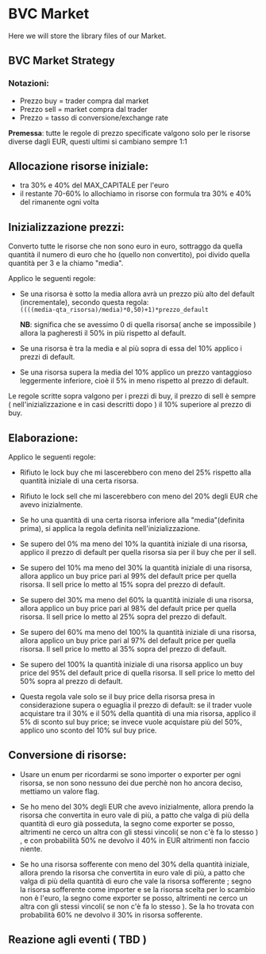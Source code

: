 # BVC Market

Here we will store the library files of our Market.

## BVC Market Strategy

### Notazioni:

- Prezzo buy = trader compra dal market
- Prezzo sell = market compra dal trader
- Prezzo = tasso di conversione/exchange rate

**Premessa**: tutte le regole di prezzo specificate valgono solo per le risorse diverse dagli EUR, questi ultimi si cambiano sempre 1:1

## Allocazione risorse iniziale:

- tra 30% e 40% del MAX_CAPITALE per l'euro
- il restante 70-60% lo allochiamo in risorse con formula tra 30% e 40% del rimanente ogni volta

## Inizializzazione prezzi:

Converto tutte le risorse che non sono euro in euro, sottraggo da quella quantità il numero di euro che ho (quello non convertito), poi divido quella quantità per 3 e la chiamo "media".

Applico le seguenti regole:

- Se una risorsa è sotto la media allora avrà un prezzo più alto del default (incrementale), secondo questa regola:   
```((((media-qta_risorsa)/media)*0,50)+1)*prezzo_default```  

    **NB**: significa che se avessimo 0 di quella risorsa( anche se impossibile ) allora la pagheresti il 50% in più rispetto al default.

- Se una risorsa è tra la media e al più sopra di essa del 10% applico i prezzi di default.

- Se una risorsa supera la media del 10% applico un prezzo vantaggioso leggermente inferiore, cioè il 5% in meno rispetto al prezzo di default.

Le regole scritte sopra valgono per i prezzi di buy, il prezzo di sell è sempre ( nell'inizializzazione e in casi descritti dopo ) il 10% superiore al prezzo di buy.

## Elaborazione:

Applico le seguenti regole:

- Rifiuto le lock buy che mi lascerebbero con meno del 25% rispetto alla quantità iniziale di una certa risorsa.

- Rifiuto le lock sell che mi lascerebbero con meno del 20% degli EUR che avevo inizialmente.

- Se ho una quantità di una certa risorsa inferiore alla "media"(definita prima), si applica la regola definita nell'inizializzazione.

- Se supero del 0% ma meno del 10% la quantità iniziale di una risorsa, applico il prezzo di default per quella risorsa sia per il buy che per il sell.

- Se supero del 10% ma meno del 30% la quantità iniziale di una risorsa, allora applico un buy price pari al 99% del default price per quella risorsa. Il sell price lo metto al 15% sopra del prezzo di default.

- Se supero del 30% ma meno del 60% la quantità iniziale di una risorsa, allora applico un buy price pari al 98% del default price per quella risorsa. Il sell price lo metto al 25% sopra del prezzo di default.

- Se supero del 60% ma meno del 100% la quantità iniziale di una risorsa, allora applico un buy price pari al 97% del default price per quella risorsa. Il sell price lo metto al 35% sopra del prezzo di default.

- Se supero del 100% la quantità iniziale di una risorsa applico un buy price del 95% del default price di quella risorsa. Il sell price lo metto del 50% sopra al prezzo di default.

- Questa regola vale solo se il buy price della risorsa presa in considerazione supera o eguaglia il prezzo di default: se il trader vuole acquistare tra il 30% e il 50% della quantità di una mia risorsa, applico il 5% di sconto sul buy price; se invece vuole acquistare più del 50%, applico uno sconto del 10% sul buy price.

## Conversione di risorse:

- Usare un enum per ricordarmi se sono importer o exporter per ogni risorsa, se non sono nessuno dei due perchè non ho ancora deciso, mettiamo un valore flag.

- Se ho meno del 30% degli EUR che avevo inizialmente, allora prendo la risorsa che convertita in euro vale di più, a patto che valga di più della quantità di euro già posseduta, la segno come exporter se posso, altrimenti ne cerco un altra con gli stessi vincoli( se non c'è fa lo stesso ) , e con probabilità 50% ne devolvo il 40% in EUR altrimenti non faccio niente.

- Se ho una risorsa sofferente con meno del 30% della quantità iniziale, allora prendo la risorsa che convertita in euro vale di più, a patto che valga di più della quantità di euro che vale la risorsa sofferente ; segno la risorsa sofferente come importer e se la risorsa scelta per lo scambio non è l'euro, la segno come exporter se posso, altrimenti ne cerco un altra con gli stessi vincoli( se non c'è fa lo stesso ). Se la ho trovata con probabilità 60% ne devolvo il 30% in risorsa sofferente.


## Reazione agli eventi ( TBD )